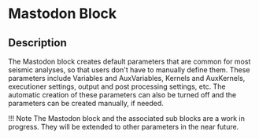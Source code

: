 # Mastodon Block

## Description
The Mastodon block creates default parameters that are common for most seismic analyses, so that users don't have to manually define them. These parameters include Variables and AuxVariables, Kernels and AuxKernels, executioner settings, output and post processing settings, etc. The automatic creation of these parameters can also be turned off and the parameters can be created manually, if needed.

!!! Note
    The Mastodon block and the associated sub blocks are a work in progress. They will be extended to other parameters in the near future.
